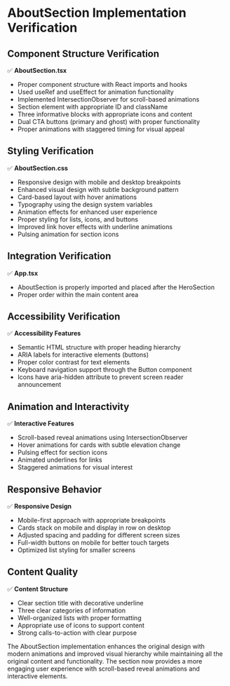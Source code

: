 # AboutSection Implementation Verification

## Component Structure Verification

✅ **AboutSection.tsx**
- Proper component structure with React imports and hooks
- Used useRef and useEffect for animation functionality
- Implemented IntersectionObserver for scroll-based animations
- Section element with appropriate ID and className
- Three informative blocks with appropriate icons and content
- Dual CTA buttons (primary and ghost) with proper functionality
- Proper animations with staggered timing for visual appeal

## Styling Verification

✅ **AboutSection.css**
- Responsive design with mobile and desktop breakpoints
- Enhanced visual design with subtle background pattern
- Card-based layout with hover animations
- Typography using the design system variables
- Animation effects for enhanced user experience
- Proper styling for lists, icons, and buttons
- Improved link hover effects with underline animations
- Pulsing animation for section icons

## Integration Verification

✅ **App.tsx**
- AboutSection is properly imported and placed after the HeroSection
- Proper order within the main content area

## Accessibility Verification

✅ **Accessibility Features**
- Semantic HTML structure with proper heading hierarchy
- ARIA labels for interactive elements (buttons)
- Proper color contrast for text elements
- Keyboard navigation support through the Button component
- Icons have aria-hidden attribute to prevent screen reader announcement

## Animation and Interactivity

✅ **Interactive Features**
- Scroll-based reveal animations using IntersectionObserver
- Hover animations for cards with subtle elevation change
- Pulsing effect for section icons
- Animated underlines for links
- Staggered animations for visual interest

## Responsive Behavior

✅ **Responsive Design**
- Mobile-first approach with appropriate breakpoints
- Cards stack on mobile and display in row on desktop
- Adjusted spacing and padding for different screen sizes
- Full-width buttons on mobile for better touch targets
- Optimized list styling for smaller screens

## Content Quality

✅ **Content Structure**
- Clear section title with decorative underline
- Three clear categories of information
- Well-organized lists with proper formatting
- Appropriate use of icons to support content
- Strong calls-to-action with clear purpose

The AboutSection implementation enhances the original design with modern animations and improved visual hierarchy while maintaining all the original content and functionality. The section now provides a more engaging user experience with scroll-based reveal animations and interactive elements.

